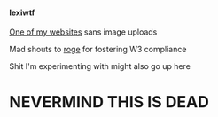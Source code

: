#### lexiwtf
[One of my websites](https://lexi.wtf) sans image uploads

Mad shouts to [roge](https://github.com/roge-) for fostering W3 compliance

Shit I'm experimenting with might also go up here


# NEVERMIND THIS IS DEAD
